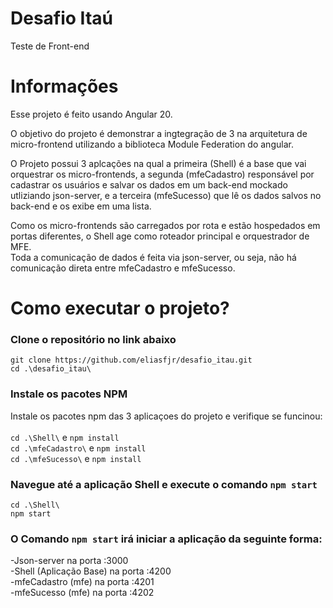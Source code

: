 # Desafio Itaú
Teste de Front-end

# Informações
Esse projeto é feito usando Angular 20.

O objetivo do projeto é demonstrar a ingtegração de 3 na arquitetura de micro-frontend utilizando a biblioteca Module Federation do angular.

O Projeto possui 3 aplcações na qual a primeira (Shell) é a base que vai orquestrar os micro-frontends, a segunda (mfeCadastro) responsável por cadastrar os usuários e salvar os dados em um back-end mockado utliziando json-server, e a terceira (mfeSucesso) que lê os dados salvos no back-end e os exibe em uma lista.<br />

Como os micro-frontends são carregados por rota e estão hospedados em portas diferentes, o Shell age como roteador principal e orquestrador de MFE.<br /> 
Toda a comunicação de dados é feita via json-server, ou seja, não há comunicação direta entre mfeCadastro e mfeSucesso.

# Como executar o projeto?
### Clone o repositório no link abaixo
`git clone https://github.com/eliasfjr/desafio_itau.git`<br />
`cd .\desafio_itau\`

### Instale os pacotes NPM
Instale os pacotes npm das 3 aplicaçoes do projeto e verifique se funcinou:<br /><br />
`cd .\Shell\` e `npm install`<br />
`cd .\mfeCadastro\` e `npm install`<br />
`cd .\mfeSucesso\` e `npm install`

### Navegue até a aplicação Shell e execute o comando `npm start`
`cd .\Shell\`<br />
`npm start`

### O Comando `npm start` irá iniciar a aplicação da seguinte forma:
-Json-server na porta :3000<br />
-Shell (Aplicação Base) na porta :4200<br />
-mfeCadastro (mfe) na porta :4201<br />
-mfeSucesso (mfe) na porta :4202<br />


